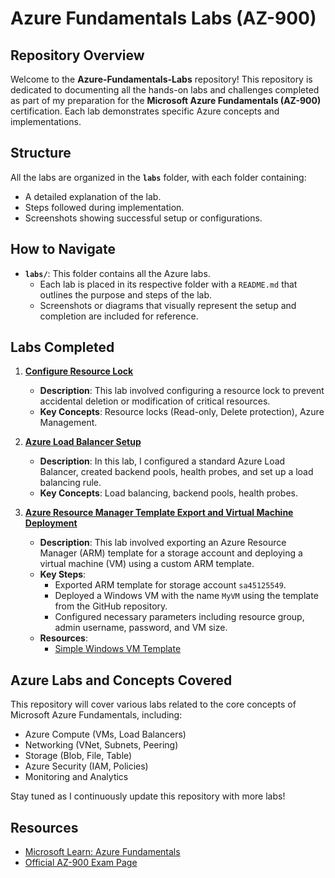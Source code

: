 # Azure Fundamentals Labs (AZ-900)

## Repository Overview
Welcome to the **Azure-Fundamentals-Labs** repository! This repository is dedicated to documenting all the hands-on labs and challenges completed as part of my preparation for the **Microsoft Azure Fundamentals (AZ-900)** certification. Each lab demonstrates specific Azure concepts and implementations.

## Structure
All the labs are organized in the **`labs`** folder, with each folder containing:
- A detailed explanation of the lab.
- Steps followed during implementation.
- Screenshots showing successful setup or configurations.

## How to Navigate
- **`labs/`**: This folder contains all the Azure labs.
  - Each lab is placed in its respective folder with a `README.md` that outlines the purpose and steps of the lab.
  - Screenshots or diagrams that visually represent the setup and completion are included for reference.

## Labs Completed
1. **[Configure Resource Lock](labs/resource-lock/README.md)**
   - **Description**: This lab involved configuring a resource lock to prevent accidental deletion or modification of critical resources.
   - **Key Concepts**: Resource locks (Read-only, Delete protection), Azure Management.

2. **[Azure Load Balancer Setup](labs/Azure-load-balancer/README.md)**
   - **Description**: In this lab, I configured a standard Azure Load Balancer, created backend pools, health probes, and set up a load balancing rule.
   - **Key Concepts**: Load balancing, backend pools, health probes.

3. **[Azure Resource Manager Template Export and Virtual Machine Deployment](labs/manage-azure-resource-deployment-arm-template/README.md)**
   - **Description**: This lab involved exporting an Azure Resource Manager (ARM) template for a storage account and deploying a virtual machine (VM) using a custom ARM template.
   - **Key Steps**:
     - Exported ARM template for storage account `sa45125549`.
     - Deployed a Windows VM with the name `MyVM` using the template from the GitHub repository.
     - Configured necessary parameters including resource group, admin username, password, and VM size.
   - **Resources**:
     - [Simple Windows VM Template](https://github.com/LODSContent/ChallengeLabs_ArmResources/tree/master/ARMTemplates/101-vm-simple-windows)

## Azure Labs and Concepts Covered
This repository will cover various labs related to the core concepts of Microsoft Azure Fundamentals, including:
- Azure Compute (VMs, Load Balancers)
- Networking (VNet, Subnets, Peering)
- Storage (Blob, File, Table)
- Azure Security (IAM, Policies)
- Monitoring and Analytics

Stay tuned as I continuously update this repository with more labs!

## Resources
- [Microsoft Learn: Azure Fundamentals](https://learn.microsoft.com/en-us/certifications/exams/az-900/)
- [Official AZ-900 Exam Page](https://learn.microsoft.com/en-us/certifications/exams/az-900/)
